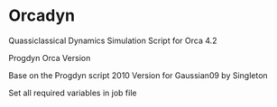 # Orcadyn
 Quassiclassical Dynamics Simulation Script for Orca 4.2
 
 Progdyn Orca Version
 
 Base on the Progdyn script 2010 Version for Gaussian09 by Singleton
 
 Set all required variables in job file

